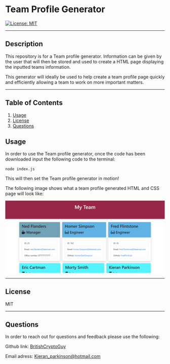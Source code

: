 # Team Profile Generator

[![License: MIT ](https://img.shields.io/badge/License-MIT-yellow.svg)](https://opensource.org/licenses/MIT)

---

## Description

This repository is for a Team profile generator. Information can be given by the user that will then be stored and used to create a HTML page displaying the inputted teams information.

This generator will ideally be used to help create a team profile page quickly and efficiently allowing a team to work on more important matters.

---

## Table of Contents

1. [Usage](#usage)
2. [License](#license)
3. [Questions](#questions)

## Usage

In order to use the Team profile generator, once the code has been downloaded input the following code to the terminal:

```
node index.js
```

This will then set the Team profile generator in motion!

The following image shows what a team profile generated HTML and CSS page will look like:

![The screenshot displays a generated HTML page. The page includes a jumbotron and multiple visible cards with information on team members as per user input](images/tpgDemoScreenshot.png)

---

## License

MIT

---

## Questions

In order to reach out for questions and feedback please use the following:

Github link: [BritishCryptoGuy](https://github.com/BritishCryptoGuy)

Email adress: Kieran_parkinson@hotmail.com
